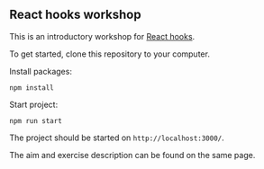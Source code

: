 ## React hooks workshop

This is an introductory workshop for [React hooks](https://reactjs.org/docs/hooks-intro.html).

To get started, clone this repository to your computer.

Install packages:

```
npm install
```

Start project:

```
npm run start
```

The project should be started on `http://localhost:3000/`.

The aim and exercise description can be found on the same page.

